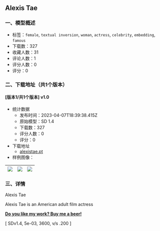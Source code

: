 ## Alexis Tae
### 一、模型概述

- 标签：`female`, `textual inversion`, `woman`, `actress`, `celebrity`, `embedding`, `famous`
- 下载数：327
- 收藏人数：31
- 评论人数：1
- 评分人数：0
- 评分：0

### 二、下载地址（共1个版本）

#### [版本1/共1个版本] v1.0

- 统计数据
  - 发布时间：2023-04-07T18:39:38.415Z
  - 原始模型：SD 1.4
  - 下载数：327
  - 评分人数：0
  - 评分：0
- 下载地址
  - [alexistae.pt](https://civitai.com/api/download/models/39372)
- 样例图像：

| <img src="https://image.civitai.com/xG1nkqKTMzGDvpLrqFT7WA/c079dcfe-e179-4fee-aea0-a1489ac15200/width=450/436024.jpeg" /> | <img src="https://image.civitai.com/xG1nkqKTMzGDvpLrqFT7WA/77353f6d-62bc-454e-968e-cf2884431400/width=450/436021.jpeg" /> | <img src="https://image.civitai.com/xG1nkqKTMzGDvpLrqFT7WA/e0f4358c-8141-4f12-1e27-15973784db00/width=450/436023.jpeg" /> |
| ---- | ---- | ---- |


### 三、详情
<p>Alexis Tae</p><p>Alexis Tae is an American adult film actress</p><p><a target="_blank" rel="ugc" href="https://www.buymeacoffee.com/bozack3000"><strong>Do you like my work? Buy me a beer!</strong></a></p><p>[ SDv1.4, 5e-03, 3600, v/s .200 ]</p>